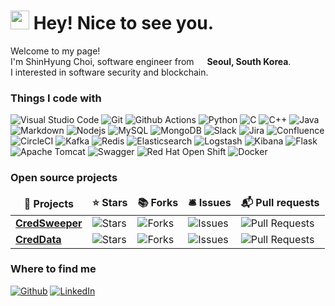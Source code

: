 <h1><img src="https://emojis.slackmojis.com/emojis/images/1531849430/4246/blob-sunglasses.gif?1531849430" width="30"/> Hey! Nice to see you.</h1>

<p>Welcome to my page!</br>
I'm ShinHyung Choi, software engineer from <img src="https://cdn-icons-png.flaticon.com/512/197/197582.png" width="13"/> <b>Seoul, South Korea</b>.</br>
I interested in software security and blockchain.</p>
<h3>Things I code with</h3>
<p>
  <img alt="Visual Studio Code" src="https://img.shields.io/badge/-Visual%20Studio%20Code-007ACC?style=flat-square&logo=Visual%20Studio%20Code&logoColor=white" />
  <img alt="Git" src="https://img.shields.io/badge/-Git-F05032?style=flat-square&logo=git&logoColor=white" />
  <img alt="Github Actions" src="https://img.shields.io/badge/-Github_Actions-2088FF?style=flat-square&logo=github-actions&logoColor=white" />
  <img alt="Python" src="https://img.shields.io/badge/-Python-3776AB?style=flat-square&logo=Python&logoColor=white" />
  <img alt="C" src="https://img.shields.io/badge/-C-A8B9CC?style=flat-square&logo=C&logoColor=white" />
  <img alt="C++" src="https://img.shields.io/badge/-C++-00599C?style=flat-square&logo=C%2B%2B&logoColor=white" />
  <img alt="Java" src="https://img.shields.io/badge/-Java-007396?style=flat-square&logo=Java&logoColor=white" />
  <img alt="Markdown" src="https://img.shields.io/badge/-Markdown-000000?style=flat-square&logo=Markdown&logoColor=white" />
  <img alt="Nodejs" src="https://img.shields.io/badge/-Nodejs-339933?style=flat-square&logo=Node.js&logoColor=white" />
  <img alt="MySQL" src="https://img.shields.io/badge/-MySQL-4479A1?style=flat-square&logo=MySQL&logoColor=white" />
  <img alt="MongoDB" src="https://img.shields.io/badge/-MongoDB-47A248?style=flat-square&logo=mongodb&logoColor=white" />
  <img alt="Slack" src="https://img.shields.io/badge/-Slack-4A154B?style=flat-square&logo=Slack&logoColor=white" />
  <img alt="Jira" src="https://img.shields.io/badge/-Jira-0052CC?style=flat-square&logo=Jira&logoColor=white" />
  <img alt="Confluence" src="https://img.shields.io/badge/-Confluence-172B4D?style=flat-square&logo=Confluence&logoColor=white" />
  <img alt="CircleCI" src="https://img.shields.io/badge/-CircleCI-343434?style=flat-square&logo=CircleCI&logoColor=white" />
  <img alt="Kafka" src="https://img.shields.io/badge/-Kafka-231F20?style=flat-square&logo=Kafka&logoColor=white" />
  <img alt="Redis" src="https://img.shields.io/badge/-Redis-DC382D?style=flat-square&logo=Redis&logoColor=white" />
  <img alt="Elasticsearch" src="https://img.shields.io/badge/-Elasticsearch-005571?style=flat-square&logo=Elasticsearch&logoColor=white" />
  <img alt="Logstash" src="https://img.shields.io/badge/-Logstash-005571?style=flat-square&logo=Logstash&logoColor=white" />
  <img alt="Kibana" src="https://img.shields.io/badge/-Kibana-005571?style=flat-square&logo=Kibana&logoColor=white" />
  <img alt="Flask" src="https://img.shields.io/badge/-Flask-000000?style=flat-square&logo=Flask&logoColor=white" />
  <img alt="Apache Tomcat" src="https://img.shields.io/badge/-Apache Tomcat-F8DC75?style=flat-square&logo=Apache Tomcat&logoColor=white" />
  <img alt="Swagger" src="https://img.shields.io/badge/-Swagger-85EA2D?style=flat-square&logo=Swagger&logoColor=white" />
  <img alt="Red Hat Open Shift" src="https://img.shields.io/badge/-Red%20Hat%20Open%20Shift-EE0000?style=flat-square&logo=Red%20Hat%20Open%20Shift&logoColor=white" />
  <img alt="Docker" src="https://img.shields.io/badge/-Docker-2496ED?style=flat-square&logo=docker&logoColor=white" />

</p>
<h3>Open source projects</h3>
<table>
  <thead align="center">
    <tr border: none;>
      <td><b>🎁 Projects</b></td>
      <td><b>⭐ Stars</b></td>
      <td><b>📚 Forks</b></td>
      <td><b>🛎 Issues</b></td>
      <td><b>📬 Pull requests</b></td>
    </tr>
  </thead>
  <tbody>
    <tr>
      <td><a href="https://github.com/Samsung/CredSweeper"><b>CredSweeper</b></a></td>
      <td><img alt="Stars" src="https://img.shields.io/github/stars/Samsung/CredSweeper?style=flat-square&labelColor=343b41"/></td>
      <td><img alt="Forks" src="https://img.shields.io/github/forks/Samsung/CredSweeper?style=flat-square&labelColor=343b41"/></td>
      <td><img alt="Issues" src="https://img.shields.io/github/issues/Samsung/CredSweeper?style=flat-square&labelColor=343b41"/></td>
      <td><img alt="Pull Requests" src="https://img.shields.io/github/issues-pr/Samsung/CredSweeper?style=flat-square&labelColor=343b41"/></td>
    </tr>
	  <tr>
      <td><a href="https://github.com/Samsung/CredData"><b>CredData</b></a></td>
      <td><img alt="Stars" src="https://img.shields.io/github/stars/Samsung/CredData?style=flat-square&labelColor=343b41"/></td>
      <td><img alt="Forks" src="https://img.shields.io/github/forks/Samsung/CredData?style=flat-square&labelColor=343b41"/></td>
      <td><img alt="Issues" src="https://img.shields.io/github/issues/Samsung/CredData?style=flat-square&labelColor=343b41"/></td>
      <td><img alt="Pull Requests" src="https://img.shields.io/github/issues-pr/Samsung/CredData?style=flat-square&labelColor=343b41"/></td>
    </tr>
  </tbody>
</table>

<h3>Where to find me</h3>
<p><a href="https://github.com/csh519" target="_blank"><img alt="Github" src="https://img.shields.io/badge/GitHub-%2312100E.svg?&style=for-the-badge&logo=Github&logoColor=white" /></a> <a href="https://www.linkedin.com/in/csh519" target="_blank"><img alt="LinkedIn" src="https://img.shields.io/badge/linkedin-%230077B5.svg?&style=for-the-badge&logo=linkedin&logoColor=white" /></a>
</p>
